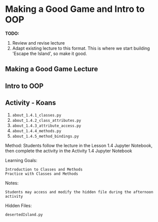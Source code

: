 # Making a Good Game and Intro to OOP

**TODO:**
1. Review and revise lecture
1. Adapt existing lecture to this format. This is where we start building 'Escape the Island', so make it good.

## Making a Good Game Lecture

## Intro to OOP

## Activity - Koans
1. `about_1.4.1_classes.py`
1. `about_1.4.2_class_attributes.py`
1. `about_1.4.3_attribute_access.py`
1. `about_1.4.4_methods.py`
1. `about_1.4.5_method_bindings.py`

Method:
	Students follow the lecture in the Lesson 1.4 Jupyter Notebook, then complete the activity in the Activity 1.4 Jupyter Notebook

Learning Goals:

	Introduction to Classes and Methods
	Practice with Classes and Methods

Notes: 
	
	Students may access and modify the hidden file during the afternoon activity

Hidden Files:

	desertedIsland.py